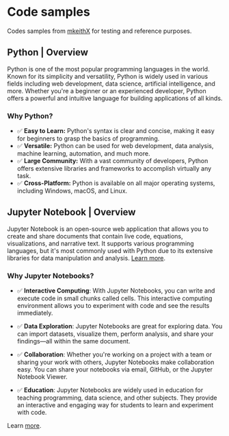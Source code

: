 # Code samples

Codes samples from [mkeithX](https://bit.ly/mkeithx) for testing and reference purposes.

## Python | Overview
Python is one of the most popular programming languages in the world. Known for its simplicity and versatility, Python is widely used in various fields including web development, data science, artificial intelligence, and more. Whether you're a beginner or an experienced developer, Python offers a powerful and intuitive language for building applications of all kinds.

### Why Python?

- ✅ **Easy to Learn:** Python's syntax is clear and concise, making it easy for beginners to grasp the basics of programming.
- ✅ **Versatile:** Python can be used for web development, data analysis, machine learning, automation, and much more.
- ✅ **Large Community:** With a vast community of developers, Python offers extensive libraries and frameworks to accomplish virtually any task.
- ✅ **Cross-Platform:** Python is available on all major operating systems, including Windows, macOS, and Linux.

## Jupyter Notebook | Overview

Jupyter Notebook is an open-source web application that allows you to create and share documents that contain live code, equations, visualizations, and narrative text. It supports various programming languages, but it's most commonly used with Python due to its extensive libraries for data manipulation and analysis. [Learn more](https://jupyter.org/).


### Why Jupyter Notebooks?

- ✅ **Interactive Computing**: With Jupyter Notebooks, you can write and execute code in small chunks called cells. This interactive computing environment allows you to experiment with code and see the results immediately.

- ✅ **Data Exploration**: Jupyter Notebooks are great for exploring data. You can import datasets, visualize them, perform analysis, and share your findings—all within the same document.

- ✅ **Collaboration**: Whether you're working on a project with a team or sharing your work with others, Jupyter Notebooks make collaboration easy. You can share your notebooks via email, GitHub, or the Jupyter Notebook Viewer.

- ✅ **Education**: Jupyter Notebooks are widely used in education for teaching programming, data science, and other subjects. They provide an interactive and engaging way for students to learn and experiment with code.


Learn [more](https://mkeithx.pages.dev).

